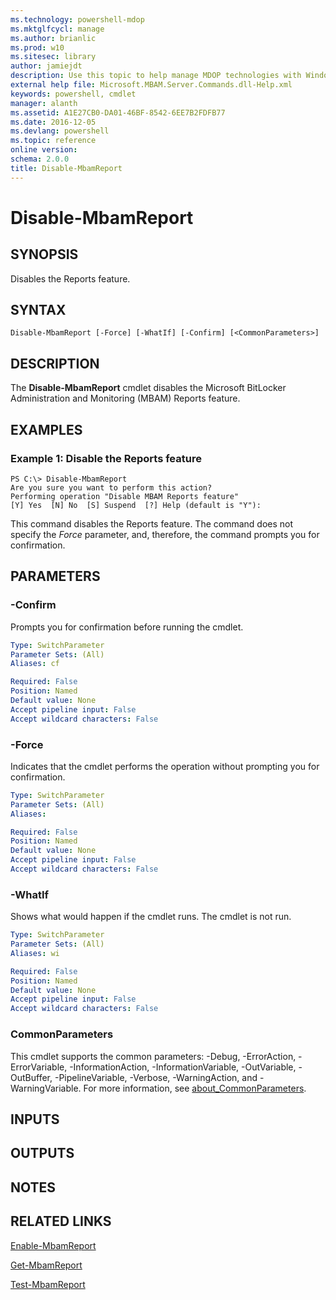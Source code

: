 ```yaml
---
ms.technology: powershell-mdop
ms.mktglfcycl: manage
ms.author: brianlic
ms.prod: w10
ms.sitesec: library
author: jamiejdt
description: Use this topic to help manage MDOP technologies with Windows PowerShell.
external help file: Microsoft.MBAM.Server.Commands.dll-Help.xml
keywords: powershell, cmdlet
manager: alanth 
ms.assetid: A1E27CB0-DA01-46BF-8542-6EE7B2FDFB77
ms.date: 2016-12-05
ms.devlang: powershell
ms.topic: reference
online version: 
schema: 2.0.0
title: Disable-MbamReport
---
```


# Disable-MbamReport

## SYNOPSIS
Disables the Reports feature.

## SYNTAX

```
Disable-MbamReport [-Force] [-WhatIf] [-Confirm] [<CommonParameters>]
```

## DESCRIPTION
The **Disable-MbamReport** cmdlet disables the Microsoft BitLocker Administration and Monitoring (MBAM) Reports feature.

## EXAMPLES

### Example 1: Disable the Reports feature
```
PS C:\> Disable-MbamReport
Are you sure you want to perform this action?
Performing operation "Disable MBAM Reports feature"
[Y] Yes  [N] No  [S] Suspend  [?] Help (default is "Y"):
```

This command disables the Reports feature.
The command does not specify the *Force* parameter, and, therefore, the command prompts you for confirmation.

## PARAMETERS

### -Confirm
Prompts you for confirmation before running the cmdlet.

```yaml
Type: SwitchParameter
Parameter Sets: (All)
Aliases: cf

Required: False
Position: Named
Default value: None
Accept pipeline input: False
Accept wildcard characters: False
```

### -Force
Indicates that the cmdlet performs the operation without prompting you for confirmation.

```yaml
Type: SwitchParameter
Parameter Sets: (All)
Aliases: 

Required: False
Position: Named
Default value: None
Accept pipeline input: False
Accept wildcard characters: False
```

### -WhatIf
Shows what would happen if the cmdlet runs. The cmdlet is not run.

```yaml
Type: SwitchParameter
Parameter Sets: (All)
Aliases: wi

Required: False
Position: Named
Default value: None
Accept pipeline input: False
Accept wildcard characters: False
```

### CommonParameters
This cmdlet supports the common parameters: -Debug, -ErrorAction, -ErrorVariable, -InformationAction, -InformationVariable, -OutVariable, -OutBuffer, -PipelineVariable, -Verbose, -WarningAction, and -WarningVariable. For more information, see [about_CommonParameters](http://go.microsoft.com/fwlink/?LinkID=113216).

## INPUTS

## OUTPUTS

## NOTES

## RELATED LINKS

[Enable-MbamReport](enable-mbamreport.md)

[Get-MbamReport](get-mbamreport.md)

[Test-MbamReport](test-mbamreport.md)


